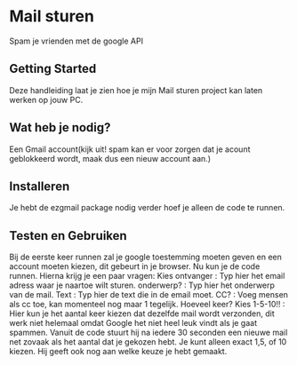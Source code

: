# Mail sturen
Spam je vrienden met de google API

## Getting Started
Deze handleiding laat je zien hoe je mijn Mail sturen project kan laten werken op jouw PC.

## Wat heb je nodig?
Een Gmail account(kijk uit! spam kan er voor zorgen dat je acount geblokkeerd wordt, maak dus een nieuw account aan.)

## Installeren
Je hebt de ezgmail package nodig verder hoef je alleen de code te runnen.

## Testen en Gebruiken
Bij de eerste keer runnen zal je google toestemming moeten geven en een account moeten kiezen, dit gebeurt in je browser.
Nu kun je de code runnen.
Hierna krijg je een paar vragen:
Kies ontvanger : Typ hier het email adress waar je naartoe wilt sturen.
onderwerp? : Typ hier het onderwerp van de mail.
Text : Typ hier de text die in de email moet.
CC? : Voeg mensen als cc toe, kan momenteel nog maar 1 tegelijk.
Hoeveel keer? Kies 1-5-10!! : Hier kun je het aantal keer kiezen dat dezelfde mail wordt verzonden, dit werk niet helemaal omdat Google het niet heel leuk vindt als je gaat spammen. 
Vanuit de code stuurt hij na iedere 30 seconden een nieuwe mail net zovaak als het aantal dat je gekozen hebt.
Je kunt alleen exact 1,5, of 10 kiezen. Hij geeft ook nog aan welke keuze je hebt gemaakt.
